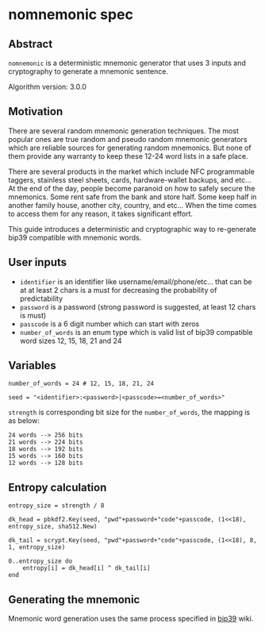 # nomnemonic spec

## Abstract

`nomnemonic` is a deterministic mnemonic generator that uses 3 inputs and cryptography to generate a mnemonic sentence.

Algorithm version: 3.0.0

## Motivation

There are several random mnemonic generation techniques. The most popular ones are true random and pseudo random mnemonic generators which are reliable sources for generating random mnemonics. But none of them provide any warranty to keep these 12-24 word lists in a safe place.

There are several products in the market which include NFC programmable taggers, stainless steel sheets, cards, hardware-wallet backups, and etc... At the end of the day, people become paranoid on how to safely secure the mnemonics. Some rent safe from the bank and store half. Some keep half in another family house, another city, country, and etc... When the time comes to access them for any reason, it takes significant effort.

This guide introduces a deterministic and cryptographic way to re-generate bip39 compatible with mnemonic words.

## User inputs

* `identifier` is an identifier like username/email/phone/etc... that can be at at least 2 chars is a must for decreasing the probability of predictability
* `password` is a password (strong password is suggested, at least 12 chars is must)
* `passcode` is a 6 digit number which can start with zeros
* `number_of_words` is an enum type which is valid list of bip39 compatible word sizes 12, 15, 18, 21 and 24

## Variables

`number_of_words = 24 # 12, 15, 18, 21, 24`

`seed = "<identifier>:<password>|<passcode>=<number_of_words>"`

`strength` is corresponding bit size for the `number_of_words`, the mapping is as below:

```
24 words --> 256 bits
21 words --> 224 bits
18 words --> 192 bits
15 words --> 160 bits
12 words --> 128 bits
```

## Entropy calculation

```
entropy_size = strength / 8

dk_head = pbkdf2.Key(seed, "pwd"+password+"code"+passcode, (1<<18), entropy_size, sha512.New)

dk_tail = scrypt.Key(seed, "pwd"+password+"code"+passcode, (1<<18), 8, 1, entropy_size)

0..entropy_size do
    entropy[i] = dk_head[i] ^ dk_tail[i]
end
```

## Generating the mnemonic

Mnemonic word generation uses the same process specified in [bip39](https://github.com/bitcoin/bips/blob/master/bip-0039.mediawiki#generating-the-mnemonic) wiki.
